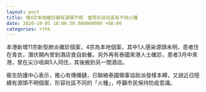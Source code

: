 ```yaml
---
layout: post
title: 增4宗本地確診續有源頭不明　當局形容社區有不同火種
date: 2020-10-05 18:06:50.000000000 +08:00
categories: rthk
---
```


本港新增11宗新型肺炎確診個案，4宗為本地個案，其中1人感染源頭未明，患者住在青衣，潛伏期內曾到酒店食自助餐。另外再有泰國來港人士確診，患者3月中來港，曾在尖沙咀與5人同住，其後搬到另一間酒店。

衞生防護中心表示，擔心有傳播鏈，已聯絡泰國領事協助派發樣本樽，又說近日陸續有源頭不明個案，形容社區不同的「火種」，呼籲市民保持防疫意識。
